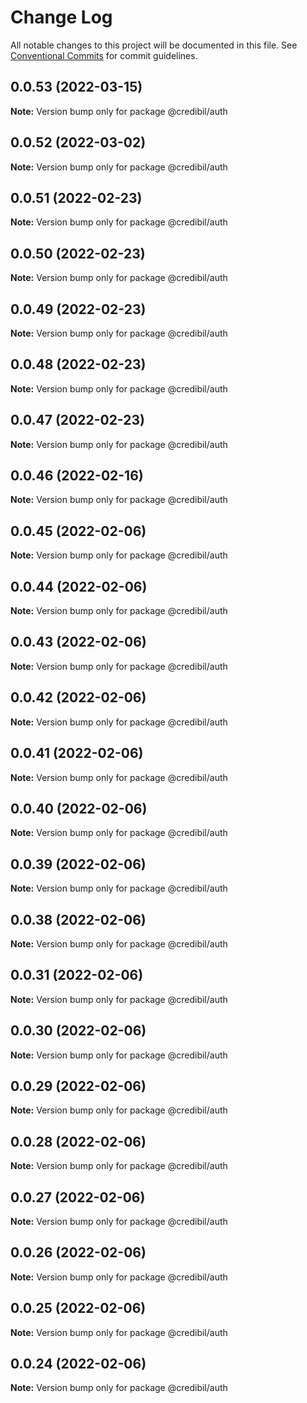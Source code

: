 # Change Log

All notable changes to this project will be documented in this file.
See [Conventional Commits](https://conventionalcommits.org) for commit guidelines.

## 0.0.53 (2022-03-15)

**Note:** Version bump only for package @credibil/auth





## 0.0.52 (2022-03-02)

**Note:** Version bump only for package @credibil/auth





## 0.0.51 (2022-02-23)

**Note:** Version bump only for package @credibil/auth





## 0.0.50 (2022-02-23)

**Note:** Version bump only for package @credibil/auth





## 0.0.49 (2022-02-23)

**Note:** Version bump only for package @credibil/auth





## 0.0.48 (2022-02-23)

**Note:** Version bump only for package @credibil/auth





## 0.0.47 (2022-02-23)

**Note:** Version bump only for package @credibil/auth





## 0.0.46 (2022-02-16)

**Note:** Version bump only for package @credibil/auth





## 0.0.45 (2022-02-06)

**Note:** Version bump only for package @credibil/auth





## 0.0.44 (2022-02-06)

**Note:** Version bump only for package @credibil/auth





## 0.0.43 (2022-02-06)

**Note:** Version bump only for package @credibil/auth





## 0.0.42 (2022-02-06)

**Note:** Version bump only for package @credibil/auth





## 0.0.41 (2022-02-06)

**Note:** Version bump only for package @credibil/auth





## 0.0.40 (2022-02-06)

**Note:** Version bump only for package @credibil/auth





## 0.0.39 (2022-02-06)

**Note:** Version bump only for package @credibil/auth





## 0.0.38 (2022-02-06)

**Note:** Version bump only for package @credibil/auth





## 0.0.31 (2022-02-06)

**Note:** Version bump only for package @credibil/auth





## 0.0.30 (2022-02-06)

**Note:** Version bump only for package @credibil/auth





## 0.0.29 (2022-02-06)

**Note:** Version bump only for package @credibil/auth





## 0.0.28 (2022-02-06)

**Note:** Version bump only for package @credibil/auth





## 0.0.27 (2022-02-06)

**Note:** Version bump only for package @credibil/auth





## 0.0.26 (2022-02-06)

**Note:** Version bump only for package @credibil/auth





## 0.0.25 (2022-02-06)

**Note:** Version bump only for package @credibil/auth





## 0.0.24 (2022-02-06)

**Note:** Version bump only for package @credibil/auth
